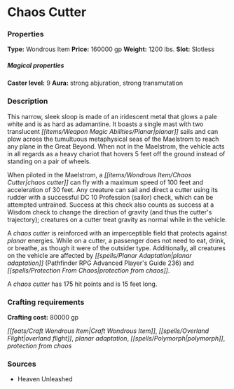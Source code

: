 ﻿---
Title: "Chaos Cutter"
Type: "Wondrous Item"
Price: "160000 gp"
Weight: "1200 lbs."
Slot: "Slotless"
Caster level: "9"
Aura: "strong abjuration, strong transmutation"
Description: |
  "This narrow, sleek sloop is made of an iridescent metal that glows a pale white and is as hard as adamantine. It boasts a single mast with two translucent planar sails and can plow across the tumultuous metaphysical seas of the Maelstrom to reach any plane in the Great Beyond. When not in the Maelstrom, the vehicle acts in all regards as a heavy chariot that hovers 5 feet off the ground instead of standing on a pair of wheels.
  When piloted in the Maelstrom, a _chaos cutter_ can fly with a maximum speed of 100 feet and acceleration of 30 feet. Any creature can sail and direct a cutter using its rudder with a successful DC 10 Profession (sailor) check, which can be attempted untrained. Success at this check also counts as success at a Wisdom check to change the direction of gravity (and thus the cutter's trajectory); creatures on a cutter treat gravity as normal while in the vehicle.
  A _chaos cutter_ is reinforced with an imperceptible field that protects against planar energies. While on a cutter, a passenger does not need to eat, drink, or breathe, as though it were of the outsider type. Additionally, all creatures on the vehicle are affected by _planar adaptation (Pathfinder RPG Advanced Player's Guide_ 236) and _protection from chaos_.
  A _chaos cutter_ has 175 hit points and is 15 feet long."
Crafting cost: "80000 gp"
Sources: "['Heaven Unleashed']"
---

# Chaos Cutter

### Properties

**Type:** Wondrous Item **Price:** 160000 gp **Weight:** 1200 lbs. **Slot:** Slotless

##### Magical properties

**Caster level:** 9 **Aura:** strong abjuration, strong transmutation

### Description

This narrow, sleek sloop is made of an iridescent metal that glows a pale white and is as hard as adamantine. It boasts a single mast with two translucent _[[items/Weapon Magic Abilities/Planar|planar]]_ sails and can plow across the tumultuous metaphysical seas of the Maelstrom to reach any plane in the Great Beyond. When not in the Maelstrom, the vehicle acts in all regards as a heavy chariot that hovers 5 feet off the ground instead of standing on a pair of wheels.

When piloted in the Maelstrom, a _[[items/Wondrous Item/Chaos Cutter|chaos cutter]]_ can fly with a maximum speed of 100 feet and acceleration of 30 feet. Any creature can sail and direct a cutter using its rudder with a successful DC 10 Profession (sailor) check, which can be attempted untrained. Success at this check also counts as success at a Wisdom check to change the direction of gravity (and thus the cutter's trajectory); creatures on a cutter treat gravity as normal while in the vehicle.

A _chaos cutter_ is reinforced with an imperceptible field that protects against _planar_ energies. While on a cutter, a passenger does not need to eat, drink, or breathe, as though it were of the outsider type. Additionally, all creatures on the vehicle are affected by _[[spells/Planar Adaptation|planar adaptation]]_ (Pathfinder RPG Advanced Player's Guide 236) and _[[spells/Protection From Chaos|protection from chaos]]_.

A _chaos cutter_ has 175 hit points and is 15 feet long.

### Crafting requirements

**Crafting cost:** 80000 gp

_[[feats/Craft Wondrous Item|Craft Wondrous Item]]_, _[[spells/Overland Flight|overland flight]]_, _planar adaptation_, _[[spells/Polymorph|polymorph]]_, _protection from chaos_

### Sources

* Heaven Unleashed